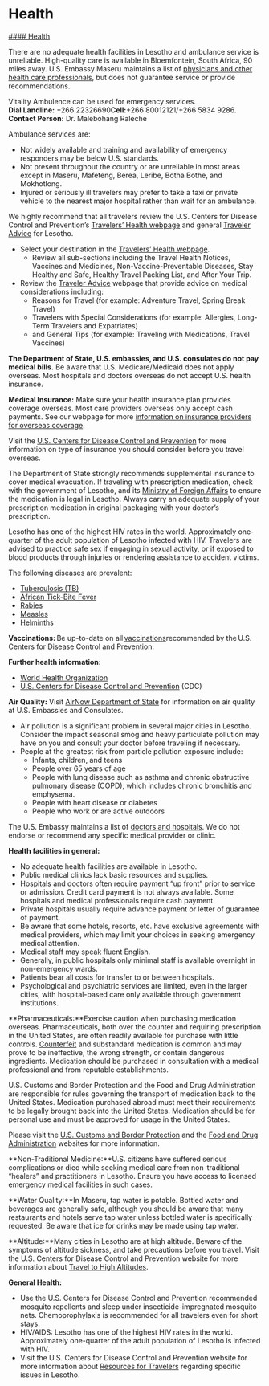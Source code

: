 # Health

[#### Health](javascript:void(0); "Health")

There are no adequate health facilities in Lesotho and ambulance service is unreliable. High-quality care is available in Bloemfontein, South Africa, 90 miles away. U.S. Embassy Maseru maintains a list of [physicians and other health care professionals](https://ls.usembassy.gov/medical-assistance/), but does not guarantee service or provide recommendations.

Vitality Ambulence can be used for emergency services.   
**Dial Landline:** +266 22326690**Cell:**+266 80012121/+266 5834 9286.   
**Contact Person:** Dr. Malebohang Raleche

Ambulance services are:

* Not widely available and training and availability of emergency responders may be below U.S. standards.
* Not present throughout the country or are unreliable in most areas except in Maseru, Mafeteng, Berea, Leribe, Botha Bothe, and Mokhotlong.
* Injured or seriously ill travelers may prefer to take a taxi or private vehicle to the nearest major hospital rather than wait for an ambulance.

We highly recommend that all travelers review the U.S. Centers for Disease Control and Prevention’s [Travelers’ Health webpage](https://wwwnc.cdc.gov/travel/destinations/list) and general [Traveler Advice](https://wwwnc.cdc.gov/travel/page/traveler-information-center) for Lesotho.

* Select your destination in the [Travelers’ Health webpage](https://wwwnc.cdc.gov/travel/page/traveler-information-center).
  + Review all sub-sections including the Travel Health Notices, Vaccines and Medicines, Non-Vaccine-Preventable Diseases, Stay Healthy and Safe, Healthy Travel Packing List, and After Your Trip.
* Review the [Traveler Advice](https://wwwnc.cdc.gov/travel/page/traveler-information-center) webpage that provide advice on medical considerations including:
  + Reasons for Travel (for example: Adventure Travel, Spring Break Travel)
  + Travelers with Special Considerations (for example: Allergies, Long-Term Travelers and Expatriates)
  + and General Tips (for example: Traveling with Medications, Travel Vaccines)

**The Department of State, U.S. embassies, and U.S. consulates do not pay medical bills.** Be aware that U.S. Medicare/Medicaid does not apply overseas. Most hospitals and doctors overseas do not accept U.S. health insurance.

**Medical Insurance:** Make sure your health insurance plan provides coverage overseas. Most care providers overseas only accept cash payments. See our webpage for more [information on insurance providers for overseas coverage](https://travel.state.gov/content/travel/en/international-travel/before-you-go/your-health-abroad/insurance-providers-overseas.html).

Visit the [U.S. Centers for Disease Control and Prevention](https://wwwnc.cdc.gov/travel/page/insurance) for more information on type of insurance you should consider before you travel overseas.

The Department of State strongly recommends supplemental insurance to cover medical evacuation. If traveling with prescription medication, check with the government of Lesotho, and its [Ministry of Foreign Affairs](https://www.gov.ls/directory/ministry-of-foreign-affairs-and-international-relations/) to ensure the medication is legal in Lesotho. Always carry an adequate supply of your prescription medication in original packaging with your doctor’s prescription.

Lesotho has one of the highest HIV rates in the world. Approximately one-quarter of the adult population of Lesotho infected with HIV. Travelers are advised to practice safe sex if engaging in sexual activity, or if exposed to blood products through injuries or rendering assistance to accident victims.

The following diseases are prevalent:

* [Tuberculosis (TB)](https://www.cdc.gov/tb/prevention/index.html)
* [African Tick-Bite Fever](https://wwwnc.cdc.gov/travel/yellowbook/2024/infections-diseases/rickettsial-diseases)
* [Rabies](https://www.cdc.gov/rabies/about/index.html)
* [Measles](https://www.cdc.gov/measles/index.html)
* [Helminths](https://www.cdc.gov/sth/about/?CDC_AAref_Val=https://www.cdc.gov/parasites/sth/)

**Vaccinations:** Be up-to-date on all [vaccinations](https://wwwnc.cdc.gov/travel/destinations/list)recommended by the U.S. Centers for Disease Control and Prevention.

**Further health information:**

* [World Health Organization](https://www.who.int/travel-advice)
* [U.S. Centers for Disease Control and Prevention](https://wwwnc.cdc.gov/travel/destinations/list) (CDC)

**Air Quality:** Visit [AirNow Department of State](https://www.airnow.gov/international/us-embassies-and-consulates/) for information on air quality at U.S. Embassies and Consulates.

* Air pollution is a significant problem in several major cities in Lesotho. Consider the impact seasonal smog and heavy particulate pollution may have on you and consult your doctor before traveling if necessary.
* People at the greatest risk from particle pollution exposure include:
  + Infants, children, and teens
  + People over 65 years of age
  + People with lung disease such as asthma and chronic obstructive pulmonary disease (COPD), which includes chronic bronchitis and emphysema.
  + People with heart disease or diabetes
  + People who work or are active outdoors

The U.S. Embassy maintains a list of [doctors and hospitals](https://ls.usembassy.gov/medical-assistance/). We do not endorse or recommend any specific medical provider or clinic.

**Health facilities in general:**

* No adequate health facilities are available in Lesotho.
* Public medical clinics lack basic resources and supplies.
* Hospitals and doctors often require payment “up front” prior to service or admission. Credit card payment is not always available. Some hospitals and medical professionals require cash payment.
* Private hospitals usually require advance payment or letter of guarantee of payment.
* Be aware that some hotels, resorts, etc. have exclusive agreements with medical providers, which may limit your choices in seeking emergency medical attention.
* Medical staff may speak fluent English.
* Generally, in public hospitals only minimal staff is available overnight in non-emergency wards.
* Patients bear all costs for transfer to or between hospitals.
* Psychological and psychiatric services are limited, even in the larger cities, with hospital-based care only available through government institutions.

**Pharmaceuticals:**Exercise caution when purchasing medication overseas. Pharmaceuticals, both over the counter and requiring prescription in the United States, are often readily available for purchase with little controls. [Counterfeit](https://wwwnc.cdc.gov/travel/page/counterfeit-medicine) and substandard medication is common and may prove to be ineffective, the wrong strength, or contain dangerous ingredients. Medication should be purchased in consultation with a medical professional and from reputable establishments.

U.S. Customs and Border Protection and the Food and Drug Administration are responsible for rules governing the transport of medication back to the United States. Medication purchased abroad must meet their requirements to be legally brought back into the United States. Medication should be for personal use and must be approved for usage in the United States.

Please visit the [U.S. Customs and Border Protection](https://www.cbp.gov/travel/us-citizens/know-before-you-go/prohibited-and-restricted-items) and the [Food and Drug Administration](https://www.fda.gov/drugs/guidance-compliance-regulatory-information/human-drug-imports) websites for more information.

**Non-Traditional Medicine:**U.S. citizens have suffered serious complications or died while seeking medical care from non-traditional “healers” and practitioners in Lesotho. Ensure you have access to licensed emergency medical facilities in such cases.

**Water Quality:**In Maseru, tap water is potable. Bottled water and beverages are generally safe, although you should be aware that many restaurants and hotels serve tap water unless bottled water is specifically requested. Be aware that ice for drinks may be made using tap water.

**Altitude:**Many cities in Lesotho are at high altitude. Beware of the symptoms of altitude sickness, and take precautions before you travel. Visit the U.S. Centers for Disease Control and Prevention website for more information about [Travel to High Altitudes](https://wwwnc.cdc.gov/travel/page/travel-to-high-altitudes).

**General Health:**

* Use the U.S. Centers for Disease Control and Prevention recommended mosquito repellents and sleep under insecticide-impregnated mosquito nets. Chemoprophylaxis is recommended for all travelers even for short stays.
* HIV/AIDS: Lesotho has one of the highest HIV rates in the world. Approximately one-quarter of the adult population of Lesotho is infected with HIV.
* Visit the U.S. Centers for Disease Control and Prevention website for more information about [Resources for Travelers](https://wwwnc.cdc.gov/travel/page/travel-information-centers) regarding specific issues in Lesotho.